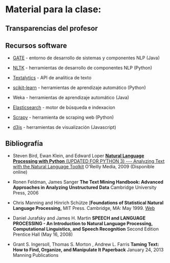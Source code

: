 # Material para la clase:

## Transparencias del profesor 

## Recursos software 
* [GATE](https://gate.ac.uk/)     - entorno de desarrollo de sistemas y componentes NLP (Java) 
* [NLTK](http://www.nltk.org/)         - herramientas de desarrollo de componentes NLP (Python) 
* [Textalytics](http://textalytics.com)  - API de analítica de texto     

* [scikit-learn](http://scikit-learn.org/) - herramientas de aprendizaje automático (Python)  
* Weka         - herramientas de aprendizaje automático (Java) 

* [Elasticsearch](http://www.elasticsearch.org/) - motor de búsqueda e indexacion 
* [Scrapy](http://scrapy.org/) - herramienta de scraping web (Python)  
* [d3js](http://d3js.org/)  - herramientas de visualización (Javascript) 

## Bibliografía 

* Steven Bird, Ewan Klein, and Edward Loper [**Natural Language Processing with Python** (UPDATED FOR PYTHON 3) --- Analyzing Text with the Natural Language Toolkit](http://www.nltk.org/book/)
O'Reilly Media, 2009 
(Disponible online)

* Ronen Feldman, James Sanger **The Text Mining Handbook: Advanced Approaches in Analyzing Unstructured Data** 
Cambridge University Press, 2006


* Chris Manning and Hinrich Schütze [**Foundations of Statistical Natural Language Processing,** 
MIT Press. Cambridge, MA: May 1999. 
[Web](http://nlp.stanford.edu/fsnlp/)


* Daniel Jurafsky and James H. Martin 	**SPEECH and LANGUAGE PROCESSING - An Introduction to Natural Language Processing,
Computational Linguistics, and Speech Recognition**
Second Edition
Prentice Hall (May 16, 2008)

* Grant S. Ingersoll, Thomas S. Morton , Andrew L. Farris  **Taming Text: How to Find, Organize, and Manipulate It Paperback**
January 24, 2013
 Manning Publications
